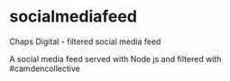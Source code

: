 socialmediafeed
===============

Chaps Digital - filtered social media feed

A social media feed served with Node js and filtered with #camdencollective
